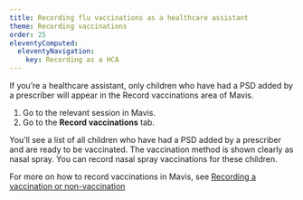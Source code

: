 ```yaml
---
title: Recording flu vaccinations as a healthcare assistant
theme: Recording vaccinations
order: 25
eleventyComputed:
  eleventyNavigation:
    key: Recording as a HCA
---
```


If you’re a healthcare assistant, only children who have had a PSD added by a prescriber will appear in the Record vaccinations area of Mavis.

1. Go to the relevant session in Mavis.
2. Go to the **Record vaccinations** tab.

You’ll see a list of all children who have had a PSD added by a prescriber and are ready to be vaccinated. The vaccination method is shown clearly as nasal spray. You can record nasal spray vaccinations for these children.

For more on how to record vaccinations in Mavis, see [Recording a vaccination or non-vaccination](/guide/recording-vaccinations.md)
